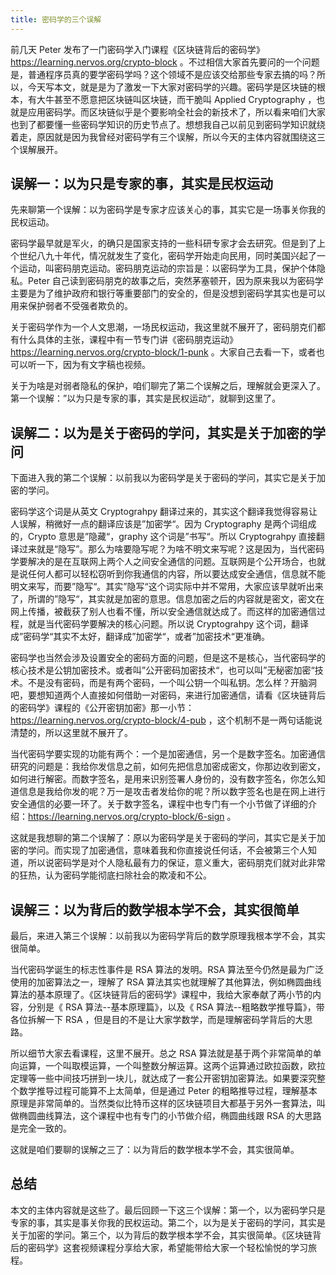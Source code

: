 ```yaml
---
title: 密码学的三个误解
---
```


前几天 Peter 发布了一门密码学入门课程《区块链背后的密码学》https://learning.nervos.org/crypto-block 。不过相信大家首先要问的一个问题是，普通程序员真的要学密码学吗？这个领域不是应该交给那些专家去搞的吗？所以，今天写本文，就是是为了激发一下大家对密码学的兴趣。密码学是区块链的根本，有大牛甚至不愿意把区块链叫区块链，而干脆叫 Applied Cryptography ，也就是应用密码学。而区块链似乎是个要影响全社会的新技术了，所以看来咱们大家也到了都要懂一些密码学知识的历史节点了。想想我自己以前见到密码学知识就绕着走，原因就是因为我曾经对密码学有三个误解，所以今天的主体内容就围绕这三个误解展开。

## 误解一：以为只是专家的事，其实是民权运动

先来聊第一个误解：以为密码学是专家才应该关心的事，其实它是一场事关你我的民权运动。

密码学最早就是军火，的确只是国家支持的一些科研专家才会去研究。但是到了上个世纪八九十年代，情况就发生了变化，密码学开始走向民用，同时美国兴起了一个运动，叫密码朋克运动。密码朋克运动的宗旨是：以密码学为工具，保护个体隐私。Peter 自己读到密码朋克的故事之后，突然茅塞顿开，因为原来我以为密码学主要是为了维护政府和银行等重要部门的安全的，但是没想到密码学其实也是可以用来保护弱者不受强者欺负的。

关于密码学作为一个人文思潮，一场民权运动，我这里就不展开了，密码朋克们都有什么具体的主张，课程中有一节专门讲《密码朋克运动》https://learning.nervos.org/crypto-block/1-punk 。大家自己去看一下，或者也可以听一下，因为有文字稿也视频。

关于为啥是对弱者隐私的保护，咱们聊完了第二个误解之后，理解就会更深入了。第一个误解：”以为只是专家的事，其实是民权运动“，就聊到这里了。

## 误解二：以为是关于密码的学问，其实是关于加密的学问

下面进入我的第二个误解：以前我以为密码学是关于密码的学问，其实它是关于加密的学问。

密码学这个词是从英文 Cryptograhpy 翻译过来的，其实这个翻译我觉得容易让人误解，稍微好一点的翻译应该是”加密学“。因为 Cryptography 是两个词组成的，Crypto 意思是”隐藏“，graphy 这个词是”书写“。所以 Cryptograhpy 直接翻译过来就是“隐写”。那么为啥要隐写呢？为啥不明文来写呢？这是因为，当代密码学要解决的是在互联网上两个人之间安全通信的问题。互联网是个公开场合，也就是说任何人都可以轻松窃听到你我通信的内容，所以要达成安全通信，信息就不能明文来写，而要”隐写“。其实”隐写“这个词实际中并不常用，大家应该早就听出来了，所谓的”隐写“，其实就是加密的意思。信息加密之后的内容就是密文，密文在网上传播，被截获了别人也看不懂，所以安全通信就达成了。而这样的加密通信过程，就是当代密码学要解决的核心问题。所以说 Cryptograhpy 这个词，翻译成”密码学“其实不太好，翻译成”加密学“，或者”加密技术“更准确。

密码学也当然会涉及设置安全的密码方面的问题，但是这不是核心，当代密码学的核心技术是公钥加密技术。或者叫”公开密码加密技术“，也可以叫”无秘密加密“技术。不是没有密码，而是有两个密码，一个叫公钥一个叫私钥。怎么样？开脑洞吧，要想知道两个人直接如何借助一对密码，来进行加密通信，请看《区块链背后的密码学》课程的《公开密钥加密》那一小节：https://learning.nervos.org/crypto-block/4-pub ，这个机制不是一两句话能说清楚的，所以这里就不展开了。

当代密码学要实现的功能有两个：一个是加密通信，另一个是数字签名。加密通信研究的问题是：我给你发信息之前，如何先把信息加密成密文，你那边收到密文，如何进行解密。而数字签名，是用来识别签署人身份的，没有数字签名，你怎么知道信息是我给你发的呢？万一是攻击者发给你的呢？所以数字签名也是在网上进行安全通信的必要一环了。关于数字签名，课程中也专门有一个小节做了详细的介绍：https://learning.nervos.org/crypto-block/6-sign 。

这就是我想聊的第二个误解了：原以为密码学是关于密码的学问，其实它是关于加密的学问。而实现了加密通信，意味着我和你直接说任何话，不会被第三个人知道，所以说密码学是对个人隐私最有力的保证，意义重大，密码朋克们就对此非常的狂热，认为密码学能彻底扫除社会的欺凌和不公。

## 误解三：以为背后的数学根本学不会，其实很简单

最后，来进入第三个误解：以前我以为密码学背后的数学原理我根本学不会，其实很简单。

当代密码学诞生的标志性事件是 RSA 算法的发明。RSA 算法至今仍然是最为广泛使用的加密算法之一，理解了 RSA 算法其实也就理解了其他算法，例如椭圆曲线算法的基本原理了。《区块链背后的密码学》课程中，我给大家奉献了两小节的内容，分别是《 RSA 算法--基本原理篇》，以及《 RSA 算法--粗略数学推导篇》，带各位拆解一下 RSA ，但是目的不是让大家学数学，而是理解密码学背后的大思路。

所以细节大家去看课程，这里不展开。总之 RSA 算法就是基于两个非常简单的单向运算，一个叫取模运算，一个叫整数分解运算。这两个运算通过欧拉函数，欧拉定理等一些中间技巧拼到一块儿，就达成了一套公开密钥加密算法。如果要深究整个数学推导过程可能算不上太简单，但是通过 Peter 的粗略推导过程，理解基本原理是非常简单的。当然类似比特币这样的区块链项目大都基于另外一套算法，叫做椭圆曲线算法，这个课程中也有专门的小节做介绍，椭圆曲线跟 RSA 的大思路是完全一致的。

这就是咱们要聊的误解之三了：以为背后的数学根本学不会，其实很简单。

## 总结

本文的主体内容就是这些了。最后回顾一下这三个误解：第一个，以为密码学只是专家的事，其实是事关你我的民权运动。第二个，以为是关于密码的学问，其实是关于加密的学问。第三个，以为背后的数学根本学不会，其实很简单。《区块链背后的密码学》这套视频课程分享给大家，希望能带给大家一个轻松愉悦的学习旅程。
